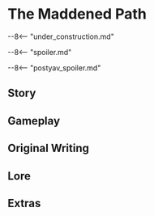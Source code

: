 # The Maddened Path

--8<-- "under_construction.md"

--8<-- "spoiler.md"

--8<-- "postyav_spoiler.md"

## Story

## Gameplay

## Original Writing

## Lore

## Extras
